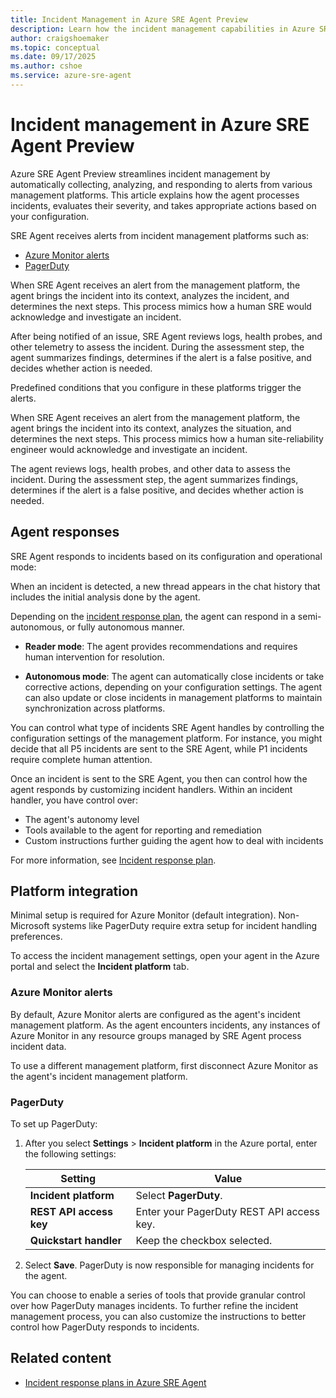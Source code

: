 ```yaml
---
title: Incident Management in Azure SRE Agent Preview
description: Learn how the incident management capabilities in Azure SRE Agent help reduce manual intervention and accelerate resolution times for your Azure resources.
author: craigshoemaker
ms.topic: conceptual
ms.date: 09/17/2025
ms.author: cshoe
ms.service: azure-sre-agent
---
```


# Incident management in Azure SRE Agent Preview

Azure SRE Agent Preview streamlines incident management by automatically collecting, analyzing, and responding to alerts from various management platforms. This article explains how the agent processes incidents, evaluates their severity, and takes appropriate actions based on your configuration.

SRE Agent receives alerts from incident management platforms such as:

* [Azure Monitor alerts](/azure/azure-monitor/alerts/alerts-overview)
* [PagerDuty](https://www.pagerduty.com/)

When SRE Agent receives an alert from the management platform, the agent brings the incident into its context, analyzes the incident, and determines the next steps. This process mimics how a human SRE would acknowledge and investigate an incident.

After being notified of an issue, SRE Agent reviews logs, health probes, and other telemetry to assess the incident. During the assessment step, the agent summarizes findings, determines if the alert is a false positive, and decides whether action is needed.

Predefined conditions that you configure in these platforms trigger the alerts.

When SRE Agent receives an alert from the management platform, the agent brings the incident into its context, analyzes the situation, and determines the next steps. This process mimics how a human site-reliability engineer would acknowledge and investigate an incident.

The agent reviews logs, health probes, and other data to assess the incident. During the assessment step, the agent summarizes findings, determines if the alert is a false positive, and decides whether action is needed.

## Agent responses

SRE Agent responds to incidents based on its configuration and operational mode:

When an incident is detected, a new thread appears in the chat history that includes the initial analysis done by the agent.

Depending on the [incident response plan](incident-response-plan.md), the agent can respond in a semi-autonomous, or fully autonomous manner.

* **Reader mode**: The agent provides recommendations and requires human intervention for resolution.

* **Autonomous mode**: The agent can automatically close incidents or take corrective actions, depending on your configuration settings. The agent can also update or close incidents in management platforms to maintain synchronization across platforms.

You can control what type of incidents SRE Agent handles by controlling the configuration settings of the management platform. For instance, you might decide that all P5 incidents are sent to the SRE Agent, while P1 incidents require complete human attention.

Once an incident is sent to the SRE Agent, you then can control how the agent responds by customizing incident handlers. Within an incident handler, you have control over:

* The agent's autonomy level
* Tools available to the agent for reporting and remediation
* Custom instructions further guiding the agent how to deal with incidents

For more information, see [Incident response plan](incident-response-plan.md).

## Platform integration

Minimal setup is required for Azure Monitor (default integration). Non-Microsoft systems like PagerDuty require extra setup for incident handling preferences.

To access the incident management settings, open your agent in the Azure portal and select the **Incident platform** tab.

### Azure Monitor alerts

By default, Azure Monitor alerts are configured as the agent's incident management platform. As the agent encounters incidents, any instances of Azure Monitor in any resource groups managed by SRE Agent process incident data.

To use a different management platform, first disconnect Azure Monitor as the agent's incident management platform.

### PagerDuty

To set up PagerDuty:

1. After you select **Settings** > **Incident platform** in the Azure portal, enter the following settings:

   | Setting | Value |
   |---|---|
   | **Incident platform** | Select **PagerDuty**. |
   | **REST API access key** | Enter your PagerDuty REST API access key. |
   | **Quickstart handler** | Keep the checkbox selected. |

1. Select **Save**. PagerDuty is now responsible for managing incidents for the agent.

You can choose to enable a series of tools that provide granular control over how PagerDuty manages incidents. To further refine the incident management process, you can also customize the instructions to better control how PagerDuty responds to incidents.

## Related content

* [Incident response plans in Azure SRE Agent](./incident-response-plan.md)

